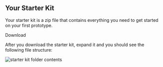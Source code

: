 Your Starter Kit
------------

Your starter kit is a zip file that contains everything you need to get started on your first prototype. 

Download

After you download the starter kit, expand it and you should see the following file structure:



![starter kit folder contents][1]

  [1]: assets/img/starter-kit.png
